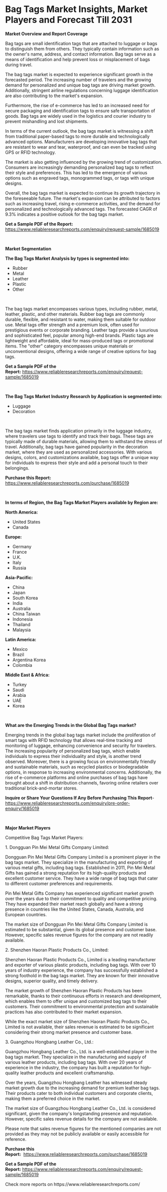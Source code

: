 <p><h1>Bag Tags Market Insights, Market Players and Forecast Till 2031</h1></p><p><strong>Market Overview and Report Coverage</strong></p>
<p><p>Bag tags are small identification tags that are attached to luggage or bags to distinguish them from others. They typically contain information such as the owner's name, address, and contact information. Bag tags serve as a means of identification and help prevent loss or misplacement of bags during travel.</p><p>The bag tags market is expected to experience significant growth in the forecasted period. The increasing number of travelers and the growing demand for personalized and unique bag tags are driving market growth. Additionally, stringent airline regulations concerning luggage identification are also contributing to the market's expansion.</p><p>Furthermore, the rise of e-commerce has led to an increased need for secure packaging and identification tags to ensure safe transportation of goods. Bag tags are widely used in the logistics and courier industry to prevent mishandling and lost shipments.</p><p>In terms of the current outlook, the bag tags market is witnessing a shift from traditional paper-based tags to more durable and technologically advanced options. Manufacturers are developing innovative bag tags that are resistant to wear and tear, waterproof, and can even be tracked using GPS or RFID technology.</p><p>The market is also getting influenced by the growing trend of customization. Consumers are increasingly demanding personalized bag tags to reflect their style and preferences. This has led to the emergence of various options such as engraved tags, monogrammed tags, or tags with unique designs.</p><p>Overall, the bag tags market is expected to continue its growth trajectory in the foreseeable future. The market's expansion can be attributed to factors such as increasing travel, rising e-commerce activities, and the demand for personalized and technologically advanced tags. The forecasted CAGR of 9.3% indicates a positive outlook for the bag tags market.</p></p>
<p><strong>Get a Sample PDF of the Report:</strong> <a href="https://www.reliableresearchreports.com/enquiry/request-sample/1685019">https://www.reliableresearchreports.com/enquiry/request-sample/1685019</a></p>
<p>&nbsp;</p>
<p><strong>Market Segmentation</strong></p>
<p><strong>The Bag Tags Market Analysis by types is segmented into:</strong></p>
<p><ul><li>Rubber</li><li>Metal</li><li>Leather</li><li>Plastic</li><li>Other</li></ul></p>
<p>&nbsp;</p>
<p><p>The bag tags market encompasses various types, including rubber, metal, leather, plastic, and other materials. Rubber bag tags are commonly durable, flexible, and resistant to water, making them suitable for outdoor use. Metal tags offer strength and a premium look, often used for prestigious events or corporate branding. Leather tags provide a luxurious and sophisticated feel, popular among high-end brands. Plastic tags are lightweight and affordable, ideal for mass-produced tags or promotional items. The "other" category encompasses unique materials or unconventional designs, offering a wide range of creative options for bag tags.</p></p>
<p><strong>Get a Sample PDF of the Report:</strong>&nbsp;<a href="https://www.reliableresearchreports.com/enquiry/request-sample/1685019">https://www.reliableresearchreports.com/enquiry/request-sample/1685019</a></p>
<p>&nbsp;</p>
<p><strong>The Bag Tags Market Industry Research by Application is segmented into:</strong></p>
<p><ul><li>Luggage</li><li>Decoration</li></ul></p>
<p>&nbsp;</p>
<p><p>The bag tags market finds application primarily in the luggage industry, where travelers use tags to identify and track their bags. These tags are typically made of durable materials, allowing them to withstand the stress of travel. Additionally, bag tags have gained popularity in the decoration market, where they are used as personalized accessories. With various designs, colors, and customizations available, bag tags offer a unique way for individuals to express their style and add a personal touch to their belongings.</p></p>
<p><strong>Purchase this Report:</strong>&nbsp; <a href="https://www.reliableresearchreports.com/purchase/1685019">https://www.reliableresearchreports.com/purchase/1685019</a></p>
<p>&nbsp;</p>
<p><strong>In terms of Region, the Bag Tags Market Players available by Region are:</strong></p>
<p>
    <p> <strong> North America: </strong>
        <ul>
            <li>United States</li>
            <li>Canada</li>
        </ul>
        </p> 
    <p> <strong> Europe: </strong>
        <ul>
            <li>Germany</li>
            <li>France</li>
            <li>U.K.</li>
            <li>Italy</li>
            <li>Russia</li>
        </ul>
        </p> 
    <p> <strong> Asia-Pacific: </strong>
        <ul>
            <li>China</li>
            <li>Japan</li>
            <li>South Korea</li>
            <li>India</li>
            <li>Australia</li>
            <li>China Taiwan</li>
            <li>Indonesia</li>
            <li>Thailand</li>
            <li>Malaysia</li>
        </ul>
        </p> 
    <p> <strong> Latin America: </strong>
        <ul>
            <li>Mexico</li>
            <li>Brazil</li>
            <li>Argentina Korea</li>
            <li>Colombia</li>
        </ul>
        </p> 
    <p> <strong> Middle East & Africa: </strong>
        <ul>
            <li>Turkey</li>
            <li>Saudi</li>
            <li>Arabia</li>
            <li>UAE</li>
            <li>Korea</li>
        </ul>
    </p>
    </p>
<p>&nbsp;</p>
<p><strong>What are the Emerging Trends in the Global Bag Tags market?</strong></p>
<p><p>Emerging trends in the global bag tags market include the proliferation of smart tags with RFID technology that allows real-time tracking and monitoring of luggage, enhancing convenience and security for travelers. The increasing popularity of personalized bag tags, which enable individuals to express their individuality and style, is another trend observed. Moreover, there is a growing focus on environmentally friendly and sustainable materials, such as recycled plastics or biodegradable options, in response to increasing environmental concerns. Additionally, the rise of e-commerce platforms and online purchases of bag tags have brought about a shift in distribution channels, favoring online retailers over traditional brick-and-mortar stores.</p></p>
<p><strong>Inquire or Share Your Questions If Any Before Purchasing This Report</strong>- <a href="https://www.reliableresearchreports.com/enquiry/pre-order-enquiry/1685019">https://www.reliableresearchreports.com/enquiry/pre-order-enquiry/1685019</a></p>
<p>&nbsp;</p>
<p><strong>Major Market Players</strong></p>
<p><p>Competitive Bag Tags Market Players:</p><p>1. Dongguan Pin Mei Metal Gifts Company Limited: </p><p>Dongguan Pin Mei Metal Gifts Company Limited is a prominent player in the bag tags market. They specialize in the manufacturing and exporting of various metal gifts, including bag tags. Established in 2011, Pin Mei Metal Gifts has gained a strong reputation for its high-quality products and excellent customer service. They have a wide range of bag tags that cater to different customer preferences and requirements. </p><p>Pin Mei Metal Gifts Company has experienced significant market growth over the years due to their commitment to quality and competitive pricing. They have expanded their market reach globally and have a strong presence in countries like the United States, Canada, Australia, and European countries. </p><p>The market size of Dongguan Pin Mei Metal Gifts Company Limited is estimated to be substantial, given its global presence and customer base. However, specific sales revenue figures for the company are not readily available.</p><p>2. Shenzhen Haoran Plastic Products Co., Limited: </p><p>Shenzhen Haoran Plastic Products Co., Limited is a leading manufacturer and exporter of various plastic products, including bag tags. With over 10 years of industry experience, the company has successfully established a strong foothold in the bag tags market. They are known for their innovative designs, superior quality, and timely delivery.</p><p>The market growth of Shenzhen Haoran Plastic Products has been remarkable, thanks to their continuous efforts in research and development, which enables them to offer unique and customized bag tags to their customers. Their commitment to environmental protection and sustainable practices has also contributed to their market expansion.</p><p>While the exact market size of Shenzhen Haoran Plastic Products Co., Limited is not available, their sales revenue is estimated to be significant considering their strong market presence and customer base.</p><p>3. Guangzhou Hongbang Leather Co., Ltd.: </p><p>Guangzhou Hongbang Leather Co., Ltd. is a well-established player in the bag tags market. They specialize in the manufacturing and supply of various leather products, including bag tags. With over 20 years of experience in the industry, the company has built a reputation for high-quality leather products and excellent craftsmanship.</p><p>Over the years, Guangzhou Hongbang Leather has witnessed steady market growth due to the increasing demand for premium leather bag tags. Their products cater to both individual customers and corporate clients, making them a preferred choice in the market.</p><p>The market size of Guangzhou Hongbang Leather Co., Ltd. is considered significant, given the company's longstanding presence and reputation. However, specific sales revenue details for the company are not available.</p><p>Please note that sales revenue figures for the mentioned companies are not provided as they may not be publicly available or easily accessible for reference.</p></p>
<p><strong>Purchase this Report:</strong>&nbsp;&nbsp;<a href="https://www.reliableresearchreports.com/purchase/1685019">https://www.reliableresearchreports.com/purchase/1685019</a></p>
<p></p>
<p><strong>Get a Sample PDF of the Report:</strong>&nbsp;<a href="https://www.reliableresearchreports.com/enquiry/request-sample/1685019">https://www.reliableresearchreports.com/enquiry/request-sample/1685019</a></p>
<p>Check more reports on https://www.reliableresearchreports.com/</p>